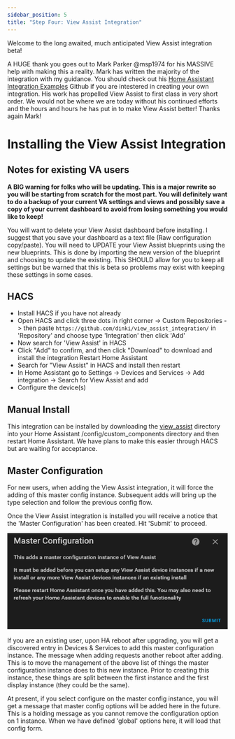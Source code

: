 ```yaml
---
sidebar_position: 5
title: "Step Four: View Assist Integration"
---
```


Welcome to the long awaited, much anticipated View Assist integration beta!  

A HUGE thank you goes out to Mark Parker @msp1974 for his MASSIVE help with making this a reality.  Mark has written the majority of the integration with my guidance.  You should check out his [Home Assistant Integration Examples](https://github.com/msp1974/HAIntegrationExamples) Github if you are intestered in creating your own integration.  His work has propelled View Assist to first class in very short order.  We would not be where we are today without his continued efforts and the hours and hours he has put in to make View Assist better!  Thanks again Mark!



# Installing the View Assist Integration

## Notes for existing VA users

**A BIG warning for folks who will be updating.  This is a major rewrite so you will be starting from scratch for the most part.  You will definitely want to do a backup of your current VA settings and views and possibly save a copy of your current dashboard to avoid from losing something you would like to keep!**

You will want to delete your View Assist dashboard before installing.  I suggest that you save your dashboard as a text file (Raw configuration copy/paste).  You will need to UPDATE your View Assist blueprints using the new blueprints.  This is done by importing the new version of the blueprint and choosing to update the existing.  This SHOULD allow for you to keep all settings but be warned that this is beta so problems may exist with keeping these settings in some cases.


## HACS
* Install HACS if you have not already
* Open HACS and click three dots in right corner -> Custom Repositories -> then paste `https://github.com/dinki/view_assist_integration/` in 'Repository' and choose type 'Integration' then click 'Add'
* Now search for 'View Assist' in HACS
* Click "Add" to confirm, and then click "Download" to download and install the integration
Restart Home Assistant
* Search for "View Assist" in HACS and install then restart
* In Home Assistant go to Settings -> Devices and Services -> Add integration -> Search for View Assist and add
* Configure the device(s)

## Manual Install

This integration can be installed by downloading the [view_assist](https://github.com/dinki/view_assist_integration/tree/main/custom_components) directory into your Home Assistant /config/custom_components directory and then restart Home Assistant.  We have plans to make this easier through HACS but are waiting for acceptance.

## Master Configuration

For new users, when adding the View Assist integration, it will force the adding of this master config instance. Subsequent adds will bring up the type selection and follow the previous config flow.

Once the View Assist integration is installed you will receive a notice that the 'Master Configuration' has been created.  Hit 'Submit' to proceed.

![](./vaint1.png)


If you are an existing user, upon HA reboot after upgrading, you will get a discovered entry in Devices & Services to add this master configuration instance. The message when adding requests another reboot after adding. This is to move the management of the above list of things the master configuration instance does to this new instance. Prior to creating this instance, these things are split between the first instance and the first display instance (they could be the same).

At present, if you select configure on the master config instance, you will get a message that master config options will be added here in the future. This is a holding message as you cannot remove the configuration option on 1 instance. When we have defined 'global' options here, it will load that config form.